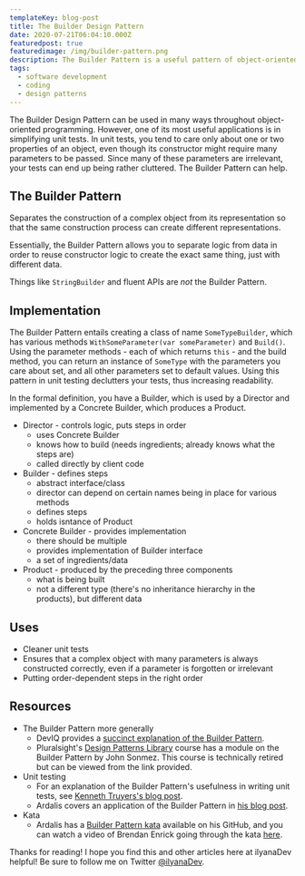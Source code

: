 ```yaml
---
templateKey: blog-post
title: The Builder Design Pattern
date: 2020-07-21T06:04:10.000Z
featuredpost: true
featuredimage: /img/builder-pattern.png
description: The Builder Pattern is a useful pattern of object-oriented software that spearates the construction of an object from its representation.
tags:
  - software development
  - coding
  - design patterns
---
```


The Builder Design Pattern can be used in many ways throughout object-oriented programming. However, one of its most useful applications is in simplifying unit tests. In unit tests, you tend to care only about one or two properties of an object, even though its constructor might require many parameters to be passed. Since many of these parameters are irrelevant, your tests can end up being rather cluttered. The Builder Pattern can help.

The Builder Pattern
--

Separates the construction of a complex object from its representation so that the same construction process can create different representations.

Essentially, the Builder Pattern allows you to separate logic from data in order to reuse constructor logic to create the exact same thing, just with different data.

Things like `StringBuilder` and fluent APIs are *not* the Builder Pattern.

Implementation
--

The Builder Pattern entails creating a class of name `SomeTypeBuilder`, which has various methods `WithSomeParameter(var someParameter)` and `Build()`. Using the parameter methods - each of which returns `this` - and the build method, you can return an instance of `SomeType` with the parameters you care about set, and all other parameters set to default values. Using this pattern in unit testing declutters your tests, thus increasing readability.

In the formal definition, you have a Builder, which is used by a Director and implemented by a Concrete Builder, which produces a Product.

* Director - controls logic, puts steps in order
  * uses Concrete Builder
  * knows how to build (needs ingredients; already knows what the steps are)
  * called directly by client code
* Builder - defines steps
  * abstract interface/class
  * director can depend on certain names being in place for various methods
  * defines steps
  * holds isntance of Product
* Concrete Builder - provides implementation
  * there should be multiple
  * provides implementation of Builder interface
  * a set of ingredients/data
* Product - produced by the preceding three components
  * what is being built
  * not a different type (there's no inheritance hierarchy in the products), but different data

Uses
--

* Cleaner unit tests
* Ensures that a complex object with many parameters is always constructed correctly, even if a parameter is forgotten or irrelevant
* Putting order-dependent steps in the right order

Resources
--

* The Builder Pattern more generally
  * DevIQ provides a [succinct explanation of the Builder Pattern](https://deviq.com/builder-design-pattern/).
  * Pluralsight's [Design Patterns Library](https://app.pluralsight.com/library/courses/patterns-library/table-of-contents) course has a module on the Builder Pattern by John Sonmez. This course is technically retired but can be viewed from the link provided.
* Unit testing
  * For an explanation of the Builder Pattern's usefulness in writing unit tests, see [Kenneth Truyers's blog post](https://www.kenneth-truyers.net/2013/07/15/flexible-and-expressive-unit-tests-with-the-builder-pattern/).
  * Ardalis covers an application of the Builder Pattern in [his blog post](https://ardalis.com/improve-tests-with-the-builder-pattern-for-test-data/).
* Kata
  * Ardalis has a [Builder Pattern kata](https://github.com/ardalis/BuilderTestSample) available on his GitHub, and you can watch a video of Brendan Enrick going through the kata [here](https://www.youtube.com/watch?v=0FYthBodusg).

Thanks for reading! I hope you find this and other articles here at ilyanaDev helpful! Be sure to follow me on Twitter [@ilyanaDev](https://twitter.com/ilyanaDev).
